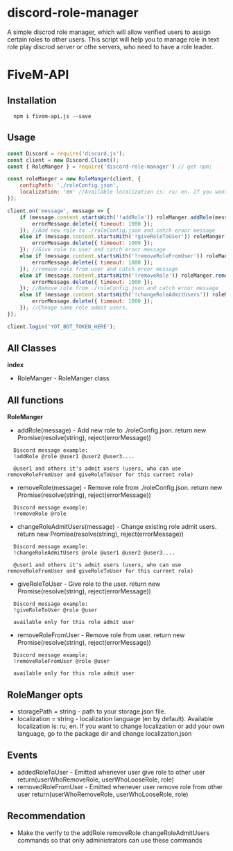 # discord-role-manager
A simple discrod role manager, which will allow verified users to assign certain roles to other users.
This script will help you to manage role in text role play discrod server or othe servers, who need to have a role leader.

# FiveM-API
## Installation 
```
  npm i fivem-api.js --save
```

## Usage
```js
const Discord = require('discord.js');
const client = new Discord.Client();
const { RoleManger } = require('discord-role-manager') // get npm;

const roleManger = new RoleManger(client, {
	configPath: './roleConfig.json',
	localization: 'en' //Available localization is: ru; en. If you want to change localization or add your own language, go to the package dir and change localization.json
});

client.on('message', message => {
	if (message.content.startsWith('!addRole')) roleManger.addRole(message).catch(errorMessage => {
		errorMessage.delete({ timeout: 1000 });
	}); //Add new role to ./roleConfig.json and catch eroor message
	else if (message.content.startsWith('!giveRoleToUser')) roleManger.giveRoleToUser(message).catch(errorMessage => {
		errorMessage.delete({ timeout: 1000 });
	}); //Give role to user and catch eroor message
	else if (message.content.startsWith('!removeRoleFromUser')) roleManger.removeRoleFromUser(message).catch(errorMessage => {
		errorMessage.delete({ timeout: 1000 });
	}); //remove role from user and catch eroor message
	else if (message.content.startsWith('!removeRole')) roleManger.removeRole(message).catch(errorMessage => {
		errorMessage.delete({ timeout: 1000 });
	}); //Remove role from ./roleConfig.json and catch eroor message
	else if (message.content.startsWith('!changeRoleAdmitUsers')) roleManger.changeRoleAdmitUsers(message).catch(errorMessage => {
		errorMessage.delete({ timeout: 1000 });
	}); //Chnage same role admit users.
});

client.login('YOT_BOT_TOKEN_HERE');
```

## All Classes
  **index**
  - RoleManger - RoleManger class
  
 ## All functions
  **RoleManger**
  - addRole(message) - Add new role to ./roleConfig.json. return new Promise(resolve(string), reject(errorMessage))
  ```
    Discord message example:
    !addRole @role @user1 @user2 @user3....
    
    @user1 and others it's admit users (users, who can use removeRoleFromUser and giveRoleToUser for this current role)
  ```
  - removeRole(message) - Remove role from ./roleConfig.json. return new Promise(resolve(string), reject(errorMessage))
  ```
    Discord message example:
    !removeRole @role
  ```
  - changeRoleAdmitUsers(message) - Change existing role admit users. return new Promise(resolve(string), reject(errorMessage))
  ```
    Discord message example:
    !changeRoleAdmitUsers @role @user1 @user2 @user3....
    
    @user1 and others it's admit users (users, who can use removeRoleFromUser and giveRoleToUser for this current role)
  ```
  - giveRoleToUser - Give role to the user. return new Promise(resolve(string), reject(errorMessage))
  ```
    Discord message example:
    !giveRoleToUser @role @user
    
    available only for this role admit user
  ```
  - removeRoleFromUser - Remove role from user. return new Promise(resolve(string), reject(errorMessage))
  ```
    Discord message example:
    !removeRoleFromUser @role @user
    
    available only for this role admit user
  ```
  
## RoleManger opts
  - storagePath = string - path to your storage.json file.
  - localization = string - localization language (en by default). Available localization is: ru; en. If you want to change localization or add your own language, go to the package dir and change localization.json
 
## Events
  - addedRoleToUser -  Emitted whenever user give role to other user return(userWhoRemoveRole, userWhoLooseRole, role)
  - removedRoleFromUser - Emitted whenever user remove role from other user return(userWhoRemoveRole, userWhoLooseRole, role)

## Recommendation
  - Make the verify to the addRole removeRole changeRoleAdmitUsers commands so that only administrators can use these commands